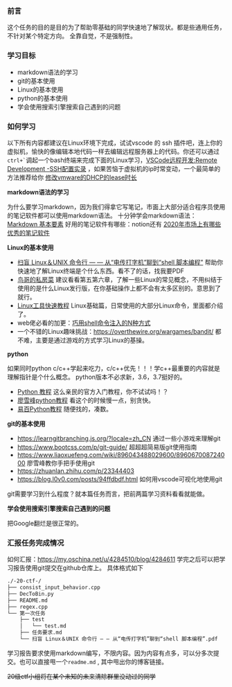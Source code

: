 ### 前言
这个任务的目的是目的为了帮助零基础的同学快速地了解现状。都是些通用任务，不针对某个特定方向。
全靠自觉，不是强制性。
### 学习目标
* markdown语法的学习
* git的基本使用
* Linux的基本使用
* python的基本使用
* 学会使用搜索引擎搜索自己遇到的问题

### 如何学习

以下所有内容都建议在Linux环境下完成，试试vscode 的 ssh 插件吧，连上你的虚拟机，愉快的像编辑本地代码一样去编辑远程服务器上的代码。你还可以通过 `` ctrl+` ``调起一个bash终端来完成下面的Linux学习，[VSCode远程开发:Remote Development -SSH配置实录](https://juejin.im/post/6844903863384817678) ，如果苦恼于虚拟机的ip时常变动，一个最简单的方法推荐给你 [修改vmware的DHCP的lease时长](https://sites.google.com/site/chinainventor/linux-unix/200904)

**markdown语法的学习**

为什么要学习markdown，因为我们得拿它写笔记，市面上大部分适合程序员使用的笔记软件都可以使用markdown语法。
十分钟学会markdown语法：[Markdown 基本要素](https://shd101wyy.github.io/markdown-preview-enhanced/#/zh-cn/markdown-basics)
好用的笔记软件有哪些：notion还有 [2020年市场上有哪些优秀的笔记软件](https://sspai.com/post/59518)

**Linux的基本使用**

  * [扫盲 Linux＆UNIX 命令行 — — 从“电传打字机”聊到“shell 脚本编程”](https://program-think.medium.com/%E6%89%AB%E7%9B%B2-linux-unix-%E5%91%BD%E4%BB%A4%E8%A1%8C-%E4%BB%8E-%E7%94%B5%E4%BC%A0%E6%89%93%E5%AD%97%E6%9C%BA-%E8%81%8A%E5%88%B0-shell-%E8%84%9A%E6%9C%AC%E7%BC%96%E7%A8%8B-162a133fa651) 帮助你快速地了解Linux终端是个什么东西。看不了的话，找我要PDF
  * [鸟哥的私房菜](https://tiramisutes.github.io/images/PDF/vbird-linux-basic-4e.pdf) 建议看看第五第六章，了解一些Linux的常见概念，不用纠结于使用的是什么Linux发行版，在你基础操作上都不会有太多区别的。意思到了就行。
  * [Linux工具快速教程](https://linuxtools-rst.readthedocs.io/zh_CN/latest/) Linux基础篇，日常使用的大部分Linux命令，里面都介绍了。
  * web佬必看的加更：[巧用shell命令注入的N种方式](https://mp.weixin.qq.com/s/Hm6TiLHiAygrJr-MGRq9Mw) 
  * 一个不错的Linux趣味挑战：https://overthewire.org/wargames/bandit/ 都不难，主要是通过游戏的方式学习Linux的基操。

**python**

如果同时python c/c++学起来吃力，c/c++优先！！！学c++最重要的内容就是理解指针是个什么概念。
python版本不必求新，3.6，3.7挺好的。
  * [Python 教程](https://docs.python.org/zh-cn/3.7/tutorial/index.html) 这么亲民的官方入门教程，你不试试吗！？
  * [廖雪峰python教程](https://www.liaoxuefeng.com/wiki/1016959663602400) 看这个的时候慢一点，别贪快。
  * [易百Python教程](https://www.yiibai.com/python3/python_basic_syntax.html) 随便找的，凑数。

**git的基本使用**

  * https://learngitbranching.js.org/?locale=zh_CN 通过一些小游戏来理解git
  * https://www.bootcss.com/p/git-guide/ 超超超简易版git使用指南
  * https://www.liaoxuefeng.com/wiki/896043488029600/896067008724000 廖雪峰教你手把手使用git
  * https://zhuanlan.zhihu.com/p/23344403
  * https://blog.l0v0.com/posts/94ffdbdf.html 如何用vscode可视化地使用git

git需要学习到什么程度？就本篇任务而言，把前两篇学习资料看看就能做。

**学会使用搜索引擎搜索自己遇到的问题**

把Google翻烂是很正常的。

### 汇报任务完成情况
如何汇报：https://my.oschina.net/u/4284510/blog/4284611
学完之后可以把学习报告使用git提交在github仓库上。
具体格式如下
```sh
./-20-ctf-/
├── consist_input_behavior.cpp
├── DecToBin.py
├── README.md
├── regex.cpp
└── 第一次任务
    ├── test
    │   └── test.md
    ├── 任务要求.md
    └── 扫盲 Linux＆UNIX 命令行 — — 从“电传打字机”聊到“shell 脚本编程”.pdf
```
学习报告要求使用markdown编写，不限内容。因为内容有点多，可以分多次提交。也可以直接甩一个`readme.md` , 其中甩出你的博客链接。

~~20级ctf小组将在某个未知的未来清除群里没动过的同学~~


